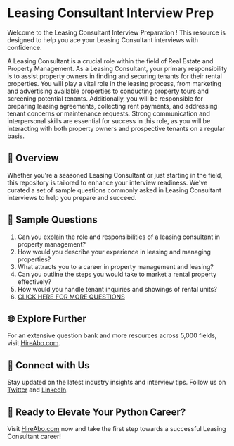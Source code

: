 # Leasing Consultant Interview Prep

Welcome to the Leasing Consultant Interview Preparation ! This resource is designed to help you ace your Leasing Consultant interviews with confidence.

A Leasing Consultant is a crucial role within the field of Real Estate and Property Management. As a Leasing Consultant, your primary responsibility is to assist property owners in finding and securing tenants for their rental properties. You will play a vital role in the leasing process, from marketing and advertising available properties to conducting property tours and screening potential tenants. Additionally, you will be responsible for preparing leasing agreements, collecting rent payments, and addressing tenant concerns or maintenance requests. Strong communication and interpersonal skills are essential for success in this role, as you will be interacting with both property owners and prospective tenants on a regular basis.

## 🚀 Overview

Whether you're a seasoned Leasing Consultant or just starting in the field, this repository is tailored to enhance your interview readiness. We've curated a set of sample questions commonly asked in Leasing Consultant interviews to help you prepare and succeed.

## 📝 Sample Questions

1. Can you explain the role and responsibilities of a leasing consultant in property management?
2. How would you describe your experience in leasing and managing properties?
3. What attracts you to a career in property management and leasing?
4. Can you outline the steps you would take to market a rental property effectively?
5. How would you handle tenant inquiries and showings of rental units?
6. [CLICK HERE FOR MORE QUESTIONS](https://hireabo.com/job/21_1_8/Leasing%20Consultant)

## 🌐 Explore Further

For an extensive question bank and more resources across 5,000 fields, visit [HireAbo.com](https://www.hireabo.com).

## 📱 Connect with Us

Stay updated on the latest industry insights and interview tips. Follow us on [Twitter](https://twitter.com/hireabo) and [LinkedIn](https://www.linkedin.com/in/hire-abo-3609972a8/).

## 🚀 Ready to Elevate Your Python Career?

Visit [HireAbo.com](https://www.hireabo.com) now and take the first step towards a successful Leasing Consultant career!
